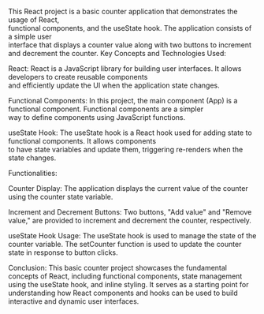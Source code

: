 This React project is a basic counter application that demonstrates the usage of React,<br>
functional components, and the useState hook. The application consists of a simple user <br>
interface that displays a counter value along with two buttons to increment and decrement the counter.
Key Concepts and Technologies Used:

React:
React is a JavaScript library for building user interfaces. It allows developers to create reusable components<br>
and efficiently update the UI when the application state changes.

Functional Components:
In this project, the main component (App) is a functional component. Functional components are a simpler<br>
way to define components using JavaScript functions.

useState Hook:
The useState hook is a React hook used for adding state to functional components. It allows components<br> to have state variables and update them, triggering re-renders when the state changes.

Functionalities:

Counter Display:
The application displays the current value of the counter using the counter state variable.

Increment and Decrement Buttons:
Two buttons, "Add value" and "Remove value," are provided to increment and decrement the counter, respectively.

useState Hook Usage:
The useState hook is used to manage the state of the counter variable. The setCounter function is used to update the counter state in response to button clicks.

Conclusion:
This basic counter project showcases the fundamental concepts of React, including functional components, state management using the useState hook, and inline styling. It serves as a starting point for understanding how React components and hooks can be used to build interactive and dynamic user interfaces.
